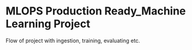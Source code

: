 # MLOPS Production Ready_Machine Learning Project
Flow of project with ingestion, training, evaluating etc.
